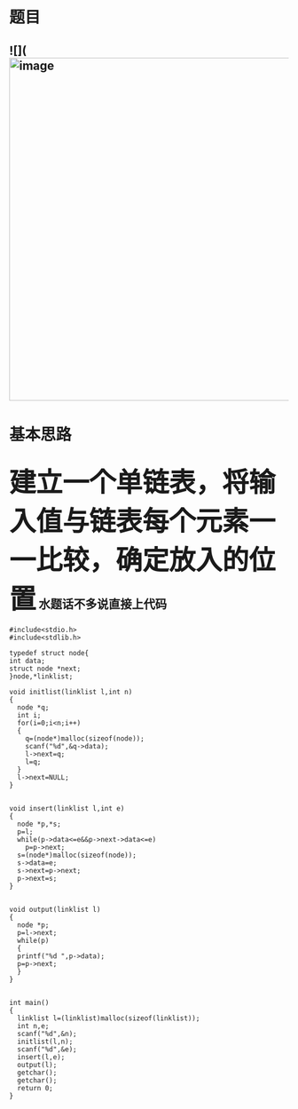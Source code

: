 # 题目
![](<img width="618" alt="image" src="https://user-images.githubusercontent.com/96159597/169639716-58ca6f1e-fcad-4f45-b26d-7d6e13762899.png">
---
# 基本思路
<font size = 7>建立一个单链表，将输入值与链表每个元素一一比较，确定放入的位置</font> 水题话不多说直接上代码
---
```
#include<stdio.h>
#include<stdlib.h>

typedef struct node{
int data;
struct node *next;
}node,*linklist;

void initlist(linklist l,int n)
{
  node *q;
  int i;
  for(i=0;i<n;i++)
  {
    q=(node*)malloc(sizeof(node));
    scanf("%d",&q->data);
    l->next=q;
    l=q;
  }
  l->next=NULL;
}


void insert(linklist l,int e)
{
  node *p,*s;
  p=l;
  while(p->data<=e&&p->next->data<=e)
    p=p->next;
  s=(node*)malloc(sizeof(node));
  s->data=e;
  s->next=p->next;
  p->next=s;
}


void output(linklist l)
{
  node *p;
  p=l->next;
  while(p)
  {
  printf("%d ",p->data);
  p=p->next;
  }
}


int main()
{
  linklist l=(linklist)malloc(sizeof(linklist));
  int n,e;
  scanf("%d",&n);
  initlist(l,n);
  scanf("%d",&e);
  insert(l,e);
  output(l);
  getchar();
  getchar();
  return 0;
}
```


